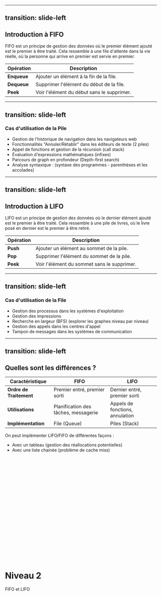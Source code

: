 <h1 class="text-center" style="position: relative;top: 50%;">Niveau 2</h1>
<p class="text-center" style="position: relative;top: 50%;">FIFO et LIFO</p>

---
transition: slide-left
---
## Introduction à FIFO

FIFO est un principe de gestion des données où le premier élément ajouté est le premier à être traité.
Cela ressemble à une file d'attente dans la vie réelle, où la personne qui arrive en premier est servie en premier.

| Opération | Description |
|-----------|-------------|
| **Enqueue** | Ajouter un élément à la fin de la file. |
| **Dequeue** | Supprimer l'élément du début de la file. |
| **Peek**   | Voir l'élément du début sans le supprimer. |

---
transition: slide-left
---
### Cas d'utilisation de la Pile

- Gestion de l'historique de navigation dans les navigateurs web
- Fonctionnalités "Annuler/Rétablir" dans les éditeurs de texte (2 piles)
- Appel de fonctions et gestion de la récursion (call stack)
- Évaluation d'expressions mathématiques (infixes)
- Parcours de graph en profondeur (Depth-first search)
- Analyse syntaxique : (syntaxe des programmes - parenthèses et les accolades)

---
transition: slide-left
---
## Introduction à LIFO

LIFO est un principe de gestion des données où le dernier élément ajouté est le premier à être traité.
Cela ressemble à une pile de livres, où le livre posé en dernier est le premier à être retiré.

| Opération | Description |
|-----------|-------------|
| **Push**  | Ajouter un élément au sommet de la pile. |
| **Pop**   | Supprimer l'élément du sommet de la pile. |
| **Peek**  | Voir l'élément du sommet sans le supprimer. |

---
transition: slide-left
---
### Cas d'utilisation de la File

- Gestion des processus dans les systèmes d'exploitation
- Gestion des impressions
- Recherche en largeur (BFS) (explorer les graphes niveau par niveau)
- Gestion des appels dans les centres d'appel
- Tampon de messages dans les systèmes de communication

---
transition: slide-left
---

## Quelles sont les différences ?


| Caractéristique | FIFO | LIFO |
|-----------------|------|------|
| **Ordre de Traitement** | Premier entré, premier sorti | Dernier entré, premier sorti |
| **Utilisations** | Planification des tâches, messagerie | Appels de fonctions, annulation |
| **Implémentation** | File (Queue) | Piles (Stack) |

On peut implémenter LIFO/FIFO de différentes façons :
- Avec un tableau (gestion des réallocations potentielles)
- Avec une liste chainée (problème de cache miss)
